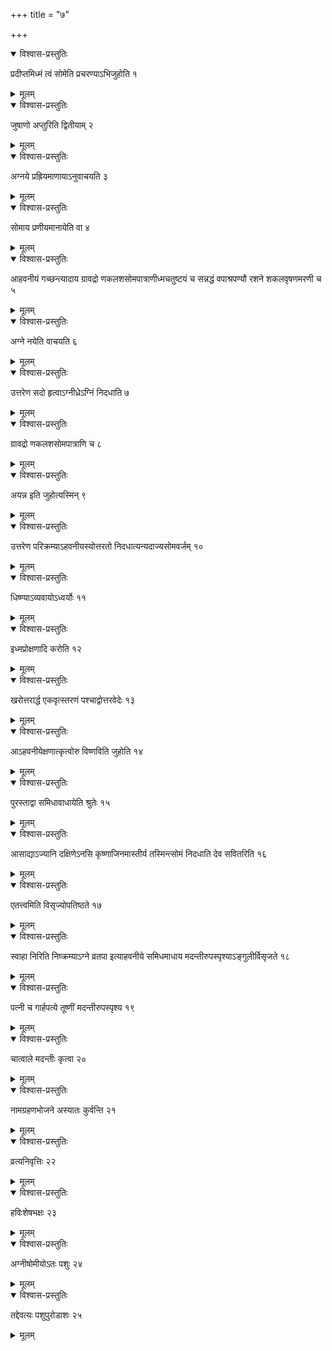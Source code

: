 +++
title = "७"

+++


<details open><summary>विश्वास-प्रस्तुतिः</summary>

प्रदीप्तमिध्मं त्वं सोमेति प्रचरण्याऽभिजुहोति १
</details>

<details><summary>मूलम्</summary>

प्रदीप्तमिध्मं त्वं सोमेति प्रचरण्याऽभिजुहोति १
</details>


<details open><summary>विश्वास-प्रस्तुतिः</summary>

जुषाणो अप्तुरिति द्वितीयाम् २
</details>

<details><summary>मूलम्</summary>

जुषाणो अप्तुरिति द्वितीयाम् २
</details>


<details open><summary>विश्वास-प्रस्तुतिः</summary>

अग्नये प्रह्रियमाणायाऽनुवाचयति ३
</details>

<details><summary>मूलम्</summary>

अग्नये प्रह्रियमाणायाऽनुवाचयति ३
</details>


<details open><summary>विश्वास-प्रस्तुतिः</summary>

सोमाय प्रणीयमानायेति वा ४
</details>

<details><summary>मूलम्</summary>

सोमाय प्रणीयमानायेति वा ४
</details>


<details open><summary>विश्वास-प्रस्तुतिः</summary>

आहवनीयं गच्छन्त्यादाय ग्रावद्रो णकलशसोमपात्राणीध्मचतुष्टयं च सन्नद्धं वपाश्रपण्यौ रशने शकलवृषणमरणी च ५
</details>

<details><summary>मूलम्</summary>

आहवनीयं गच्छन्त्यादाय ग्रावद्रो णकलशसोमपात्राणीध्मचतुष्टयं च सन्नद्धं वपाश्रपण्यौ रशने शकलवृषणमरणी च ५
</details>


<details open><summary>विश्वास-प्रस्तुतिः</summary>

अग्ने नयेति वाचयति ६
</details>

<details><summary>मूलम्</summary>

अग्ने नयेति वाचयति ६
</details>


<details open><summary>विश्वास-प्रस्तुतिः</summary>

उत्तरेण सदो हृत्वाऽग्नीध्रेऽग्निं निदधाति ७
</details>

<details><summary>मूलम्</summary>

उत्तरेण सदो हृत्वाऽग्नीध्रेऽग्निं निदधाति ७
</details>


<details open><summary>विश्वास-प्रस्तुतिः</summary>

ग्रावद्रो णकलशसोमपात्राणि च ८
</details>

<details><summary>मूलम्</summary>

ग्रावद्रो णकलशसोमपात्राणि च ८
</details>


<details open><summary>विश्वास-प्रस्तुतिः</summary>

अयन्न इति जुहोत्यस्मिन् ९
</details>

<details><summary>मूलम्</summary>

अयन्न इति जुहोत्यस्मिन् ९
</details>


<details open><summary>विश्वास-प्रस्तुतिः</summary>

उत्तरेण परिक्रम्याऽहवनीयस्योत्तरतो निदधात्यन्यदाज्यसोमवर्जम् १०
</details>

<details><summary>मूलम्</summary>

उत्तरेण परिक्रम्याऽहवनीयस्योत्तरतो निदधात्यन्यदाज्यसोमवर्जम् १०
</details>


<details open><summary>विश्वास-प्रस्तुतिः</summary>

धिष्ण्याऽव्यवायोऽध्वर्योः ११
</details>

<details><summary>मूलम्</summary>

धिष्ण्याऽव्यवायोऽध्वर्योः ११
</details>


<details open><summary>विश्वास-प्रस्तुतिः</summary>

इध्मप्रोक्षणादि करोति १२
</details>

<details><summary>मूलम्</summary>

इध्मप्रोक्षणादि करोति १२
</details>


<details open><summary>विश्वास-प्रस्तुतिः</summary>

खरोत्तरार्द्ध एकवृत्स्तरणं पश्चाद्वोत्तरवेदेः १३
</details>

<details><summary>मूलम्</summary>

खरोत्तरार्द्ध एकवृत्स्तरणं पश्चाद्वोत्तरवेदेः १३
</details>


<details open><summary>विश्वास-प्रस्तुतिः</summary>

आऽहवनीयेक्षणात्कृत्वोरु विष्णविति जुहोति १४
</details>

<details><summary>मूलम्</summary>

आऽहवनीयेक्षणात्कृत्वोरु विष्णविति जुहोति १४
</details>


<details open><summary>विश्वास-प्रस्तुतिः</summary>

पुरस्ताद्वा समिधावाधायेति श्रुतेः १५
</details>

<details><summary>मूलम्</summary>

पुरस्ताद्वा समिधावाधायेति श्रुतेः १५
</details>


<details open><summary>विश्वास-प्रस्तुतिः</summary>

आसाद्याऽज्यानि दक्षिणेऽनसि कृष्णाजिनमास्तीर्य तस्मिन्त्सोमं निदधाति देव सवितरिति १६
</details>

<details><summary>मूलम्</summary>

आसाद्याऽज्यानि दक्षिणेऽनसि कृष्णाजिनमास्तीर्य तस्मिन्त्सोमं निदधाति देव सवितरिति १६
</details>


<details open><summary>विश्वास-प्रस्तुतिः</summary>

एतत्त्वमिति विसृज्योपतिष्ठते १७
</details>

<details><summary>मूलम्</summary>

एतत्त्वमिति विसृज्योपतिष्ठते १७
</details>


<details open><summary>विश्वास-प्रस्तुतिः</summary>

स्वाहा निरिति निष्क्रम्याऽग्ने व्रतपा इत्याहवनीये समिधमाधाय मदन्तीरुपस्पृश्याऽङ्गुलीर्विसृजते १८
</details>

<details><summary>मूलम्</summary>

स्वाहा निरिति निष्क्रम्याऽग्ने व्रतपा इत्याहवनीये समिधमाधाय मदन्तीरुपस्पृश्याऽङ्गुलीर्विसृजते १८
</details>


<details open><summary>विश्वास-प्रस्तुतिः</summary>

पत्नी च गार्हपत्ये तूष्णीं मदन्तीरुपस्पृश्य १९
</details>

<details><summary>मूलम्</summary>

पत्नी च गार्हपत्ये तूष्णीं मदन्तीरुपस्पृश्य १९
</details>


<details open><summary>विश्वास-प्रस्तुतिः</summary>

चात्वाले मदन्तीः कृत्वा २०
</details>

<details><summary>मूलम्</summary>

चात्वाले मदन्तीः कृत्वा २०
</details>


<details open><summary>विश्वास-प्रस्तुतिः</summary>

नामग्रहणभोजने अस्यातः कुर्वन्ति २१
</details>

<details><summary>मूलम्</summary>

नामग्रहणभोजने अस्यातः कुर्वन्ति २१
</details>


<details open><summary>विश्वास-प्रस्तुतिः</summary>

व्रत्यनिवृत्तिः २२
</details>

<details><summary>मूलम्</summary>

व्रत्यनिवृत्तिः २२
</details>


<details open><summary>विश्वास-प्रस्तुतिः</summary>

हविःशेषभक्षः २३
</details>

<details><summary>मूलम्</summary>

हविःशेषभक्षः २३
</details>


<details open><summary>विश्वास-प्रस्तुतिः</summary>

अग्नीषोमीयोऽतः पशुः २४
</details>

<details><summary>मूलम्</summary>

अग्नीषोमीयोऽतः पशुः २४
</details>


<details open><summary>विश्वास-प्रस्तुतिः</summary>

तद्देवत्यः पशुपुरोडाशः २५
</details>

<details><summary>मूलम्</summary>

तद्देवत्यः पशुपुरोडाशः २५
</details>
